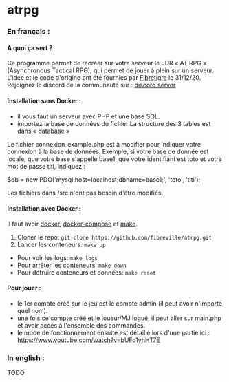 # atrpg

### **En français** :

#### A quoi ça sert ?

Ce programme permet de récréer sur votre serveur le JDR « AT RPG » (Asynchronous Tactical RPG), qui permet de jouer à
plein sur un serveur.
L'idée et le code d'origine ont été fournies par [Fibretigre](https://www.twitch.tv/fibretigre) le 31/12/20. Rejoignez
le discord de la communauté sur : [discord server](https://discord.gg/RAhph7z)

#### Installation sans Docker :

- il vous faut un serveur avec PHP et une base SQL.
- importez la base de données du fichier La structure des 3 tables est dans « database »

Le fichier connexion_example.php est à modifier pour indiquer votre connexion à la base de données.
Exemple, si votre base de donnée est locale, que votre base s'appelle base1, que votre identifiant
est toto et votre mot de passe titi, indiquez :

$db = new PDO('mysql:host=localhost;dbname=base1;', 'toto', 'titi');

Les fichiers dans /src n'ont pas besoin d'être modifiés.

#### Installation avec Docker :

Il faut avoir [docker](https://docs.docker.com/get-docker/), [docker-compose](https://docs.docker.com/compose/install/)
et [make](https://fr.wikipedia.org/wiki/Make).

1. Cloner le repo: `git clone https://github.com/fibreville/atrpg.git`
2. Lancer les conteneurs: `make up`

* Pour voir les logs: `make logs`
* Pour arrêter les conteneurs: `make down`
* Pour détruire conteneurs et données: `make reset`

#### Pour jouer :

- le 1er compte créé sur le jeu est le compte admin (il peut avoir n'importe quel nom).
- une fois ce compte créé et le joueur/MJ logué, il peut aller sur main.php et avoir accès à l'ensemble des commandes.
- le mode de fonctionnement ensuite est détaillé lors d'une partie ici : https://www.youtube.com/watch?v=bUFo1yhHT7E

### **In english** :

TODO

